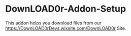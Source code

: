 # DownLOAD0r-Addon-Setup
This addon helps you download files from our https://DownLOAD0rDevs.wixsite.com/DownLOAD0r Site.
